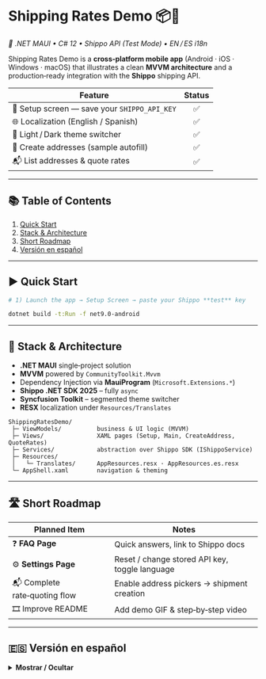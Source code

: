 # Shipping Rates Demo 📦💸  
_🚀 .NET MAUI • C# 12 • Shippo API (Test Mode) • EN / ES i18n_

Shipping Rates Demo is a **cross‑platform mobile app** (Android · iOS · Windows · macOS) that illustrates a clean **MVVM architecture** and a production‑ready integration with the **Shippo** shipping API.

| Feature | Status |
|---------|:------:|
| 🔑 Setup screen — save your `SHIPPO_API_KEY` | ✅ |
| 🌐 Localization (English / Spanish) | ✅ |
| 🎨 Light / Dark theme switcher | ✅ |
| 📝 Create addresses (sample autofill) | ✅ |
| 📬 List addresses & quote rates | ✅ |

---

## 📚 Table of Contents
1. [Quick Start](#quick-start)
2. [Stack & Architecture](#stack--architecture)
3. [Short Roadmap](#short-roadmap)
4. [Versión en español](#versión-en-español)

---

## ▶️ Quick Start <a id="quick-start"></a>

```bash
# 1) Launch the app → Setup Screen → paste your Shippo **test** key

dotnet build -t:Run -f net9.0-android
```

---

## 🧩 Stack & Architecture <a id="stack--architecture"></a>

* **.NET MAUI** single‑project solution  
* **MVVM** powered by `CommunityToolkit.Mvvm`  
* Dependency Injection via **MauiProgram** (`Microsoft.Extensions.*`)  
* **Shippo .NET SDK 2025** – fully `async`  
* **Syncfusion Toolkit** – segmented theme switcher  
* **RESX** localization under `Resources/Translates`

```
ShippingRatesDemo/
 ├─ ViewModels/          business & UI logic (MVVM)
 ├─ Views/               XAML pages (Setup, Main, CreateAddress, QuoteRates)
 ├─ Services/            abstraction over Shippo SDK (IShippoService)
 ├─ Resources/
 │   └─ Translates/      AppResources.resx · AppResources.es.resx
 └─ AppShell.xaml        navigation & theming
```

---

## 🛣️ Short Roadmap <a id="short-roadmap"></a>

| Planned Item | Notes |
|--------------|-------|
| ❓ **FAQ Page** | Quick answers, link to Shippo docs |
| ⚙️ **Settings Page** | Reset / change stored API key, toggle language |
| 📬 Complete rate‑quoting flow | Enable address pickers → shipment creation |
| 🎞️ Improve README | Add demo GIF & step‑by‑step video |

---

## 🇪🇸 Versión en español <a id="versión-en-español"></a>
<details>
<summary><strong>Mostrar / Ocultar</strong></summary>

### Demo de Tarifas de Envío 📦💸  
_🚀 .NET MAUI • C# 12 • Shippo API (Modo Test) • ES / EN i18n_

Shipping Rates Demo es una **app móvil multiplataforma** (Android · iOS · Windows · macOS) que muestra una arquitectura **MVVM** limpia e integración lista para producción con la API de envíos **Shippo**.

| Funcionalidad | Estado |
|---------------|:------:|
| 🔑 Pantalla de Setup — guarda tu `SHIPPO_API_KEY` | ✅ |
| 🌐 Localización (español / inglés) | ✅ |
| 🎨 Selector de tema claro / oscuro | ✅ |
| 📝 Crear direcciones (autocompletado de muestra) | ✅ |
| 📬 Listar direcciones y cotizar envíos | ✅ |

### ▶️ Prueba rápida

```bash
# 1) Abre la app → pantalla Setup → pega tu Shippo **test** key
dotnet build -t:Run -f net9.0-android
```

### 🧩 Stack y arquitectura

* Proyecto único **.NET MAUI**  
* Patrón **MVVM** con `CommunityToolkit.Mvvm`  
* Inyección de dependencias en **MauiProgram**  
* **Shippo .NET SDK 2025** — llamadas `async`  
* **Syncfusion Toolkit** (selector de tema)  
* Localización **RESX** (`Resources/Translates`)

```
ShippingRatesDemo/
 ├─ ViewModels/          lógica de presentación
 ├─ Views/               páginas XAML (Setup, Main, CreateAddress, QuoteRates)
 ├─ Services/            abstracción Shippo (IShippoService)
 ├─ Resources/
 │   └─ Translates/      AppResources.resx · AppResources.es.resx
 └─ AppShell.xaml        navegación & temas
```

### 🛣️ Hoja de ruta breve

| Elemento | Nota |
|----------|------|
| ❓ **Página FAQ** | Preguntas frecuentes + enlace a docs de Shippo |
| ⚙️ **Página de ajustes** | Reiniciar / cambiar API key, cambiar idioma |
| 📬 Completar flujo de cotización | Picker de direcciones → creación de envío |
| 📝 Mejorar README | Añadir GIF demo y video paso a paso |

</details>
